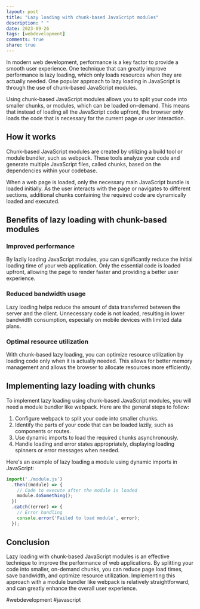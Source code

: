 ```yaml
---
layout: post
title: "Lazy loading with chunk-based JavaScript modules"
description: " "
date: 2023-09-26
tags: [webdevelopment]
comments: true
share: true
---
```


In modern web development, performance is a key factor to provide a smooth user experience. One technique that can greatly improve performance is lazy loading, which only loads resources when they are actually needed. One popular approach to lazy loading in JavaScript is through the use of chunk-based JavaScript modules.

Using chunk-based JavaScript modules allows you to split your code into smaller chunks, or modules, which can be loaded on-demand. This means that instead of loading all the JavaScript code upfront, the browser only loads the code that is necessary for the current page or user interaction.

## How it works

Chunk-based JavaScript modules are created by utilizing a build tool or module bundler, such as webpack. These tools analyze your code and generate multiple JavaScript files, called chunks, based on the dependencies within your codebase.

When a web page is loaded, only the necessary main JavaScript bundle is loaded initially. As the user interacts with the page or navigates to different sections, additional chunks containing the required code are dynamically loaded and executed.

## Benefits of lazy loading with chunk-based modules

### Improved performance
By lazily loading JavaScript modules, you can significantly reduce the initial loading time of your web application. Only the essential code is loaded upfront, allowing the page to render faster and providing a better user experience.

### Reduced bandwidth usage
Lazy loading helps reduce the amount of data transferred between the server and the client. Unnecessary code is not loaded, resulting in lower bandwidth consumption, especially on mobile devices with limited data plans.

### Optimal resource utilization
With chunk-based lazy loading, you can optimize resource utilization by loading code only when it is actually needed. This allows for better memory management and allows the browser to allocate resources more efficiently.

## Implementing lazy loading with chunks

To implement lazy loading using chunk-based JavaScript modules, you will need a module bundler like webpack. Here are the general steps to follow:

1. Configure webpack to split your code into smaller chunks.
2. Identify the parts of your code that can be loaded lazily, such as components or routes.
3. Use dynamic imports to load the required chunks asynchronously.
4. Handle loading and error states appropriately, displaying loading spinners or error messages when needed.

Here's an example of lazy loading a module using dynamic imports in JavaScript:

```javascript
import('./module.js')
  .then((module) => {
    // Code to execute after the module is loaded
    module.doSomething();
  })
  .catch((error) => {
    // Error handling
    console.error('Failed to load module', error);
  });
```

## Conclusion

Lazy loading with chunk-based JavaScript modules is an effective technique to improve the performance of web applications. By splitting your code into smaller, on-demand chunks, you can reduce page load times, save bandwidth, and optimize resource utilization. Implementing this approach with a module bundler like webpack is relatively straightforward, and can greatly enhance the overall user experience.

#webdevelopment #javascript